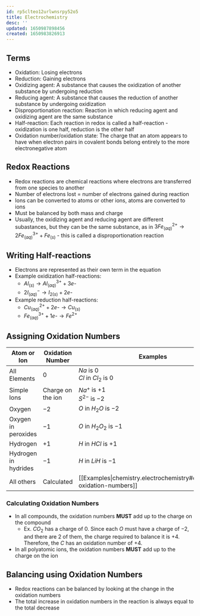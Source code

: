 ```yaml
---
id: rp5clteo12urlwnsrpy52o5
title: Electrochemistry
desc: ''
updated: 1650987898456
created: 1650983826913
---
```


## Terms
* Oxidation: Losing electrons
* Reduction: Gaining electrons
* Oxidizing agent: A substance that causes the oxidization of another substance by undergoing reduction
* Reducing agent: A substance that causes the reduction of another substance by undergoing oxidization
* Disproportionation reaction: Reaction in which reducing agent and oxidizing agent are the same substance
* Half-reaction: Each reaction in redox is called a half-reaction - oxidization is one half, reduction is the other half
* Oxidation number/oxidation state: The charge that an atom appears to have when electron pairs in covalent bonds belong entirely to the more electronegative atom

## Redox Reactions
* Redox reactions are chemical reactions where electrons are transferred from one species to another
* Number of electrons lost = number of electrons gained during reaction
* Ions can be converted to atoms or other ions, atoms are converted to ions
* Must be balanced by both mass and charge
* Usually, the oxidizing agent and reducing agent are different subastances, but they can be the same substance, as in $3Fe^{2+}_{(aq)}→2Fe^{3+}_{(aq)}+Fe_{(s)}$ - this is called a disproportionation reaction

## Writing Half-reactions
* Electrons are represented as their own term in the equation
* Example oxidization half-reactions:
    * $Al_{(s)}→Al^{3+}_{(aq)}+3e\text{-}$
    * $2I^{-}_{(aq)}→I_{2(s)}+2e\text{-}$
* Example reduction half-reactions:
    * $Cu^{2+}_{(aq)}+2e\text{-}→Cu_{(s)}$
    * $Fe^{3+}_{(aq)}+1e\text{-}→Fe^{2+}$

## Assigning Oxidation Numbers
Atom or Ion | Oxidation Number | Examples
---------|----------|---------
All Elements | $0$ | $Na$ is $0$<br>$Cl$ in $Cl_2$ is $0$
Simple Ions | Charge on the ion | $Na^+$ is $+1$<br>$S^{2-}$ is $-2$
Oxygen | $-2$ | $O$ in $H_2O$ is $-2$
Oxygen in peroxides | $-1$ | $O$ in $H_2O_2$ is $-1$
Hydrogen | $+1$ | $H$ in $HCl$ is $+1$
Hydrogen in hydrides | $-1$ | $H$ in $LiH$ is $-1$
All others | Calculated | [[Examples\|chemistry.electrochemistry#calculating-oxidation-numbers]]

### Calculating Oxidation Numbers
* In all compounds, the oxidation numbers **MUST** add up to the charge on the compound
    * Ex. $CO_2$ has a charge of $0$. Since each $O$ must have a charge of $-2$, and there are 2 of them, the charge required to balance it is $+4$. Therefore, the $C$ has an oxidation number of $+4$.
* In all polyatomic ions, the oxidation numbers **MUST** add up to the charge on the ion

## Balancing using Oxidation Numbers
* Redox reactions can be balanced by looking at the change in the oxidation numbers
* The total increase in oxidation numbers in the reaction is always equal to the total decrease
